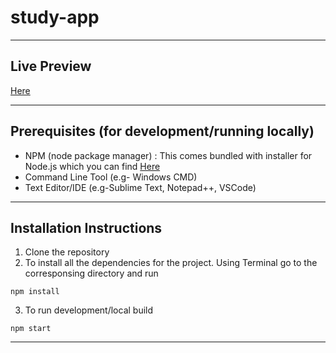 # study-app

_______________

## Live Preview

<a href="https://study-app-hackathon.web.app"> Here </a>

________________

## Prerequisites (for development/running locally)

- NPM (node package manager) : This comes bundled with installer for Node.js which you can find <a href="https://nodejs.org/en/download/">Here</a>
- Command Line Tool (e.g- Windows CMD)
- Text Editor/IDE (e.g-Sublime Text, Notepad++, VSCode)

________________

## Installation Instructions

1. Clone the repository
2. To install all the dependencies for the project. Using Terminal go to the corresponsing directory and run 
  ```
  npm install
  ```
  
3. To run development/local build
  ```
  npm start
  ```

__________________
